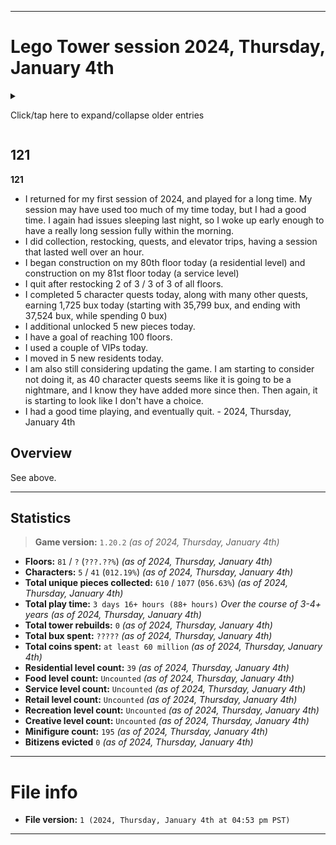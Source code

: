 
***

# Lego Tower session 2024, Thursday, January 4th

<details><summary><p>Click/tap here to expand/collapse older entries</p></summary>

## 01

**01**

I had a normal session today and played for a decent amount of time, doing some collection, elevator trips, and piece collection. I quit after restocking 2 of 3 of every floor. I completed 2 quests slowly today. I have stopped auto-restocking, and now do it manually to save up a small amount of additional coins weekly. I also began construction on my 26th floor today, which will be a residential level. - 2021 September 2nd

## 02

**02**

I had a normal session again today and played for a decent amount of time, doing some collection, elevator trips, and piece collection. I quit after restocking 2 of 3 of every floor. I completed 2 quests quickly today. I have stopped auto-restocking, and now do it manually to save up a small amount of additional coins weekly. My 26th floor finished construction, and I moved in 2 residents today. - 2021 September 9th

## 03

**03**

I had a normal session again today and played for a decent amount of time, doing some collection, elevator trips, and piece collection. I quit after restocking 2 of 3 of every floor. I completed 2 quests very quickly today. I have stopped auto-restocking, and now do it manually to save up a small amount of additional coins weekly. My 26th floor finished construction 2 weeks ago, but I didn't move in any residents today. - 2021 September 16th

## 04

**04**

I had a normal session again today and played for a decent amount of time, doing some collection, elevator trips, and piece collection. I quit after restocking 2 of 3 of every floor. I completed 2 quests very quickly today. I have stopped auto-restocking, and now do it manually to save up a small amount of additional coins weekly. My 26th floor finished construction 3 weeks ago, and I moved in 2 more residents today, bringing the floors capacity to 4/5. I also began to build my 27th floor, which will be a retail floor. - 2021 September 23rd

## 05

**05**

I had a normal session again today and played for a decent amount of time, doing some collection, elevator trips, and piece collection. I quit after restocking 2 of 3 of every floor. I completed 2 quests very quickly today. I have stopped auto-restocking, and now do it manually to save up a small amount of additional coins weekly. My new floor finished construction, it is a ski shop. I put 1 worker in their dream job. I also unlocked my 3rd character today, a cowboy, which I set to work in the history museum, as it seems most fitting. I did a 3rd quest today as well. - 2021 September 30th

## 06

**06**

I had a normal session again today and played for a decent amount of time, doing some collection, elevator trips, and piece collection. I quit after restocking 2 of 3 of every floor. I completed 3 quests very quickly today. I have stopped auto-restocking, and now do it manually to save up a small amount of additional coins weekly. I moved 1 resident into floor 26 today. I did many elevator trips and got several new pieces. - 2021 October 7th

## 07

**07**

I had a normal session again today and played for a decent amount of time, doing some collection, elevator trips, and piece collection. I quit after restocking 2 of 3 of every floor. I completed 3 quests very, very quickly today. I have stopped auto-restocking, and now do it manually to save up a small amount of additional coins weekly. Today, a Halloween update was released, or the game is now applying Halloween theming due to a time change, as I have never updated the game on my current device. I also began construction on a 28th floor today, which will be a residential floor. I did many elevator trips and got several new pieces. - 2021 October 14th

## 08

**08**

I had a normal session again today and played for a decent amount of time, doing some collection, elevator trips, and piece collection. I quit after restocking 2 of 3 of every floor. I completed 3 quests slowly today. I have stopped auto-restocking, and now do it manually to save up a small amount of additional coins weekly. My 28th floor finished construction, but I was unable to move in any new residents today. I did many elevator trips and got several new pieces. - 2021 October 21st

## 09

**09**

I had a very, very long session today and played for a significant amount of time, doing some collection, elevator trips, and piece collection. I quit after restocking 3 of 3 of several floors. I completed 3 quests quickly today. I have stopped auto-restocking, and now do it manually to save up a small amount of additional coins weekly. I moved in 2 new residents today, and began construction on a 29th floor, which will be a creative floor. I finally cleared out my VIPs today and began doing normal search quests again. I did many elevator trips and got several new pieces. I eventually forced myself to quit. - 2021 October 28th

## 10

**10**

I had a normal length session today and played for a normal amount of time, doing some collection, elevator trips, and piece collection. I quit after restocking 2 of 3 / 3 of 3 of several floors. I completed 3 quests quickly today. I have stopped auto-restocking, and now do it manually to save up a small amount of additional coins weekly. I moved in 3 new residents today, and moved 1 bitizen into their dream job. I did not build any new floors today. I did several quests today. I did many elevator trips and got a few new pieces. I eventually forced myself to quit. - 2021, Thursday, November 4th

## 11

**11**

I had a normal length session today and played for a normal amount of time, doing some collection, elevator trips, and piece collection. I quit after restocking 2 of 3 / 3 of 3 of several floors. I completed 3 quests quickly today. I have stopped auto-restocking, and now do it manually to save up a small amount of additional coins weekly. I didn't move in any new residents today. I began construction on my 30th floor today and then made an additional 100K+ coins. I accidentally pressed the power button for one of the screenshots, and played briefly with severe lag before reopening. All NimbleBit games on my device have a problem, where minimizing the game then reopening it causes significant lag (slowing the game down by at least 8x) I did several quests today. I did many elevator trips and got a few new pieces. I eventually forced myself to quit. - 2021, Thursday, November 11th

## 12

**12**

I had a normal length session today and played for a normal amount of time, doing some collection, elevator trips, and piece collection. I quit after restocking 2 of 3 / 3 of 3 of several floors. I completed 3 quests quickly today. I moved in 1 new resident today on the brand new 30th floor. Vehicles were scarce today, and one has built up over 55000 coins, but I can't collect from it yet. I did several quests today. I did many elevator trips and got several new pieces. I eventually forced myself to quit. - 2021, Thursday, November 18th

## 13

**13**

I had a very long session today and played for a long amount of time (nearly an hour) doing some collection, elevator trips, and piece collection. I quit after restocking 2 of 3 / 3 of 3 of several floors. I completed 3 quests quickly today. I moved in 4 new resident today on the 30th floor, using the mover VIP, the first time I have ever used this VIP. I had a good time playing today. Vehicles weren't as scarce as last week. Today, I also upgraded my nurse character from level 3 to level 5. I did several quests today, and saved up over 5050 bux. I did many elevator trips and got several new pieces. I began construction on a 31st floor, and eventually forced myself to quit. - 2021, Thursday, November 25th

## 14

**14**

I had a medium length session today and played for a decent amount of time (nearly half an hour hour) doing some collection, elevator trips, and piece collection. I quit after restocking 1 of 3 / 2 of 3 of several floors. I completed 3 quests quickly today. I had an OK time playing today. Vehicles weren't as scarce as last week. Today, I didn't do any quest doay, and eventually I forced myself to quit. - 2021, Thursday, December 2nd

## 15

**15**

I had a medium length session today and played for a decent amount of time (about half an hour or longer) doing some collection, elevator trips, and piece collection. I quit after restocking 1 of 3 / 2 of 3 of several floors. I completed 3 quests quickly today. I had an OK time playing today. Today, I didn't do any quest doay, and eventually I forced myself to quit. - 2021, Thursday, December 9th

## 16

**16**

I had a medium length session today and played for a decent amount of time (about half an hour or longer) doing some collection, elevator trips, and piece collection. I quit after restocking 1 of 3 / 2 of 3 of several floors. I completed 3 quests quickly today, and made lots of bux from elevator visits and quests. I had an OK time playing today. I eventually forced myself to quit. - 2021, Thursday, December 16th

## 17

**17**

I had a pleasant evening session today and played for a bit amount of time (about 28 minutes or longer) doing some collection, elevator trips, and piece collection. I quit after restocking 2 of 3 / 3 of 3 of several floors. I completed 3 quests quickly today, and made lots of bux from elevator visits and quests. I made tons of coins, and leveled up my nurse to level 6. I began construction on a 33rd floor today. It will be a service floor. I had a good time playing today. I eventually forced myself to quit. - 2021, Thursday, December 30th

## 18

**18**

I had a normal length afternoon session today and played for a bit amount of time (about 28 minutes or longer) doing some collection, elevator trips, and piece collection. I quit after restocking 2 of 3 / 3 of 3 of several floors. I completed 3 quests today, and made lots of bux from elevator visits and quests. I did not build any new levels/floors today. I had a good time playing today. I eventually forced myself to quit. - 2022, Thursday, January 6th

## 19

**19**

I had a very long length afternoon session today and played for a bit amount of time (about 30 minutes or longer) doing some collection, elevator trips, and piece collection. I quit after restocking 2 of 3 / 3 of 3 of several floors. I completed 3 quests today, and made lots of bux from elevator visits and quests. I built a new level today, and quickly received enough construction workers to build it instantly. It was a residential floor. I did not move in any new residents. I am getting close to being able to save up 1 million coins for a new floor, and I am wondering if the number will get abbreviated or not. I had a good time playing today. I eventually forced myself to quit. - 2022, Thursday, January 13th

## 20

**20**

I had a very long length afternoon session again today and played for a bit amount of time (about 40 minutes or longer) doing some collection, elevator trips, and piece collection. I quit after restocking 2 of 3 / 3 of 3 of several floors. I completed 3 quests today, and made lots of bux from elevator visits and quests. I did not build any new levels today, and I moved in 4 new residents. I am getting close to being able to save up 1 million coins for a new floor, and I am wondering if the number will get abbreviated or not. I had a good time playing today. I eventually forced myself to quit. - 2022, Thursday, January 20th

## 21

**21**

I had a very long length afternoon session again today and played for a bit amount of time (about 40 minutes or longer) doing some collection, elevator trips, and piece collection. I quit after restocking 2 of 3 / 3 of 3 of several floors. I completed 3 quests today, and made lots of bux from elevator visits and quests. I built 1 new level today (a recreation level) and I moved in 3 new residents. I am getting close to being able to save up 1 million coins for a new floor, and I am wondering if the number will get abbreviated or not. I had a good time playing today. I eventually forced myself to quit. - 2022, Thursday, January 27th

## 22

**22**

I had a very long length afternoon session again today and played for a long amount of time (about 40 minutes or longer) doing some collection, elevator trips, and piece collection. I quit after restocking 2 of 3 / 3 of 3 of several floors. I completed 3 quests today, and made lots of bux from elevator visits and quests. I received several extremely rare pieces today, and customized my tower a bit. I finally reached 1 million coins today, it does get abbreviated, and I want to go up to the abbreviated number and stay there more frequently. I built a new level today, a residential level. I had a good time playing today. I eventually forced myself to quit. - 2022, Thursday, February 10th

## 23

**23**

I had a very long length afternoon session again today and played for a long amount of time (about 40 minutes or longer) doing some collection, elevator trips, and piece collection. I quit after restocking 2 of 3 / 3 of 3 of several floors. I completed 3 quests today, and made lots of bux from elevator visits and quests. I received some extremely rare pieces today, but not as much as last week. I built a new level today, a retail level. I had a good time playing today. I eventually forced myself to quit. - 2022, Thursday, February 17th

## 24

**24**

I had a very long length afternoon session again today and played for a long amount of time (about 45 minutes or longer) doing some collection, elevator trips, and piece collection. I quit after restocking 2 of 3 / 3 of 3 of several floors. I completed 3 quests today, and made lots of bux from elevator visits and quests. I received some extremely rare pieces today, but not as much as last week. I did not build any new levels today. I had a good time playing today. I eventually forced myself to quit. - 2022, Thursday, February 24th

## 25

**25**

I had a very long length afternoon session again today and played for a long amount of time (about 50 minutes or longer) doing some collection, elevator trips, and piece collection. I quit after restocking 2 of 3 / 3 of 3 of several floors. I completed 3 quests today, and made lots of bux from elevator visits and quests. I began to build 1 new level today, a residential level, although I couldn't complete it today. I did not build any other new levels today. I had a good time playing today. I eventually forced myself to quit. - 2022, Thursday, March 3rd

## 26

**26**

I had a very long length afternoon session yet again this week and played for a long amount of time (about 45 minutes or longer) doing some collection, elevator trips, and piece collection. I quit after restocking 2 of 3 / 3 of 3 of several floors. I completed 3 quests today, and made a small amount of bux from elevator visits and quests. I began to build 1 new level today, a recreational level, although I couldn't complete it today. I did not build any other new levels today. I had a good time playing today. I eventually forced myself to quit. - 2022, Thursday, March 10th

## 27

**27**

I had a very long length afternoon session yet again this week and played for a very long amount of time (about 55 minutes or longer) doing some collection, elevator trips, and piece collection. I quit after restocking 2 of 3 / 3 of 3 of several floors. I completed 3 quests today, and made a large amount of bux from elevator visits and quests. I worked on trying to build a new floor today, came close, but ran out of time. I accidentally minimized the game, and opened it back up, causing immense lag. I was also at 14% battery, and had to do other things. I did not build any new levels today. I had a good time playing today. <!-- I eventually forced myself to quit. !--> - 2022, Thursday, March 17th

## 28

**28**

I had a very long length afternoon session yet again this week and played for a very long amount of time (about 50 minutes or longer) doing some collection, elevator trips, and piece collection. I quit after restocking 2 of 3 / 3 of 3 of several floors. I completed 3 quests today, and made a large amount of bux from elevator visits and quests. I worked on trying to build a new floor today, I began building the 40th floor (a residential floor) and if I kept going for another 20 minutes, I could have likely built 2 new floors today. I bought the last 3 vehicles today, now I have to save up 10000 bux again, which I am willing to do. I had a good time playing today. <!-- I eventually forced myself to quit. !--> - 2022, Thursday, March 24th

## 29

**29**

I had an extremely length afternoon session yet again this week and played for a very long amount of time (about 65 minutes or longer) doing some collection, elevator trips, and piece collection. I quit after restocking 2 of 3 / 3 of 3 of several floors, and building 2 floors. I completed 3 quests today, and made a fair amount of bux from elevator visits and quests. I worked on trying to build a new floor today, I began building the 41st floor (a food floor) and the 42nd floor (a residential floor) building 2 floors in 1 day. I moved in 5 new residents with a VIP, and collected many new pieces. I had a good time playing today. <!-- I eventually forced myself to quit. !--> - 2022, Thursday, March 31st

## 30

**30**

I had an extremely length afternoon session yet again this week and played for a very long amount of time (about 65 minutes or longer) doing some collection, elevator trips, and piece collection. I quit after restocking 2 of 3 / 3 of 3 of several floors, and building 1 floors. I completed 3 quests today, and made a fair amount of bux from elevator visits and quests. I worked on trying to build a new floor today, I began building the 43rd floor (a service flooe) I moved in 5 residents manually, and collected several new pieces. I had a good time playing today. I eventually forced myself to quit. - 2022, Thursday, April 7th

## 31

**31**

I had an extremely lengthy afternoon session yet again this week and played for a long amount of time (about 45 minutes or longer) doing some collection, elevator trips, and piece collection. I quit after restocking 2 of 3 / 3 of 3 of several floors, and building 1 NEW FLOOR. I completed 3 quests today, and made a fair amount of bux from elevator visits and quests. I worked on trying to build a new floor today, I began building the 44th floor (a residential floor) I moved in 3 residents manually, and collected several new pieces. I had a good time playing today. I eventually forced myself to quit. - 2022, Thursday, April 14th

## 32

**32**

I had an very long afternoon session yet again this week and played for a long amount of time (about 40 minutes or longer) doing some collection, elevator trips, and piece collection. I quit after restocking 2 of 3 / 3 of 3 of several floors. I completed 3 quests today, and made a fair amount of bux from elevator visits and quests. I did not build any new floors today, but I went and collected several new pieces. I had a good time playing today. I eventually forced myself to quit. - 2022, Thursday, April 21st

## 33

**33**

I had an very long afternoon session yet again this week and played for a long amount of time (about 40 minutes or longer) doing some collection, elevator trips, and piece collection. I quit after restocking 2 of 3 / 3 of 3 of several floors. I completed 3 quests today, and made a fair amount of bux from elevator visits and quests. I began construction on a new floor today (type = recreational) and I also collected several new pieces. I had a good time playing today. I eventually forced myself to quit. - 2022, Thursday, April 28th

## 34

**34**

I had an very long afternoon session yet again this week and played for a long amount of time (about 40 minutes or longer) doing some collection, elevator trips, and piece collection. I quit after restocking 2 of 3 / 3 of 3 of several floors. I completed 3 quests today, and made a fair amount of bux from elevator visits and quests. A new floor finished construction (Aquarium) but I didn't build any new floors. I also collected several new pieces. I had a good time playing today. I eventually forced myself to quit. - 2022, Thursday, May 5th

## 35

**35**

I had an an extremely long length afternoon session this week and played for a long amount of time (about 55 minutes or longer) doing some collection, elevator trips, and piece collection. I quit after restocking 2 of 3 / 3 of 3 of several floors. I completed 3 quests today, and made a fair amount of bux from elevator visits and quests. I played extra, so that I could deliver a bitizen to floor 39, and make it back up above 10,000 bux. I succeeded on this. I also tried to build 2 new floors, but only built 1 (residential) coming really close to a 2nd. I used a few VIPs today, and leveled up 2 of my main characters. I also collected several new pieces. I had a good time playing today. I eventually forced myself to quit. - 2022, Thursday, May 12th

## 36

**36**

I had an an extremely long length afternoon session this week and played for a long amount of time (about 75 minutes or longer) doing some collection, elevator trips, and piece collection. I quit after restocking 2 of 3 / 3 of 3 of several floors. I completed 3 quests today, and made a fair amount of bux from elevator visits and quests. I played extra, so that I could complete restocking on some floors, I succeeded on this. I also moved in 5 residents today, and began to build 1 new floor (floor type: retail) I came close to being able to build a 2nd floor today. I used a few VIPs today. I also collected several new pieces. I had a good time playing today. I eventually forced myself to quit. - 2022, Thursday, May 19th

## 37

**37**

I had an an extremely long length afternoon session this week and played for a long amount of time (about 50 minutes or longer) doing some collection, elevator trips, and piece collection. I quit after restocking 2 of 3 / 3 of 3 of several floors. I completed 3 quests today, and made a fair amount of bux from elevator visits and quests. I originally wanted to have a very short session, but I got hooked into gameplay, and played much longer than planned. I also began to build 1 new floor (floor type: residential) I used a few VIPs today. I also collected several new pieces. I had a good time playing today. I eventually forced myself to quit. - 2022, Thursday, May 26th

## 38

**38**

I had an an extremely long length afternoon session this week and played for a long amount of time (about 50 minutes or longer) doing some collection, elevator trips, and piece collection. I quit after restocking 2 of 3 / 3 of 3 of several floors. I completed 3 quests today, and made a little amount of bux from elevator visits and quests. Near the end of the session, I got distracted with another task (laptop search) I also began to build 1 new floor (floor type: recreational) I used a few VIPs today, and moved in 5 new residents. I also collected several new pieces. I had a good time playing today. I eventually forced myself to quit. - 2022, Thursday, June 2nd

## 39

**39**

I had an an extremely long length afternoon session this week and played for a long amount of time (about 40 minutes or longer) doing some collection, elevator trips, and piece collection. I quit after restocking 2 of 3 / 3 of 3 of several floors. I completed 3 quests today, and made a little amount of bux from elevator visits and quests. Near the end of the session, I also began to build 1 new floor (floor type: residential) which is my 50th floor. I do not plan to reset anytime soon. I used a few VIPs today, I also collected several new pieces. I had a good time playing today. I eventually forced myself to quit. - 2022, Thursday, June 9th

## 40

**40**

I had an an extremely long length afternoon session this week and played for a very long amount of time (about 50 minutes or longer) doing some collection, elevator trips, and piece collection. I quit after restocking 2 of 3 / 3 of 3 of several floors. I completed 3 quests today, and made a decent amount of bux from elevator visits and quests. I moved in 5 new residents today, one manually, and 4 with a VIP. I also reached a total playtime of 2 days today. I used a few VIPs today, I also collected several new pieces. I did not begin construction on any new floors today. I had a good time playing today. I eventually forced myself to quit. - 2022, Thursday, June 16th

## 41

**41**

I had an an extremely long length afternoon session again this week and played for a very long amount of time (about 50 minutes or longer) doing some collection, elevator trips, and piece collection. I quit after restocking 2 of 3 / 3 of 3 of several floors. I completed 3 quests today, and made a large amount of bux from elevator visits and many quests. The quests just kept coming in. I had some difficulties with screenshots, so there were several duds. I began building my 51st floor today (a food level) I found that it is going to nag me every time I build a new floor to reset my tower. I also collected several new pieces. I used 2 VIPs today as well. I had a good time playing today. I eventually forced myself to quit. - 2022, Thursday, June 23rd

## 42

**42**

I had an an extremely long length afternoon session again this week and played for a very long amount of time (about 50 minutes or longer) doing some collection, elevator trips, and piece collection. I quit after restocking 2 of 3 / 3 of 3 of several floors. I completed 4 quests today, and made a decent amount of bux from elevator visits and many quests. I unlocked a new character today. Early on in the session, a screenshot glitched out, was delayed, and turned the screen off, so I had to restart the game, as it becomes extremely laggy when you minimize it. I began building my 52nd floor today (a residential level) I found that it is going to nag me every time I build a new floor to reset my tower. I also collected several new pieces. I used a few VIPs today as well. I had a good time playing today. I eventually forced myself to quit. - 2022, Thursday, June 30th

## 43

**43**

I had an an extremely long length afternoon session again this week and played for a very long amount of time (about 60 minutes or longer) doing some collection, elevator trips, and piece collection. I quit after restocking 2 of 3 / 3 of 3 of several floors. I completed 4 quests today, and made a decent amount of bux from elevator visits and many quests. I began building my 53rd floor today (a service level) I also collected several new pieces. I used a few VIPs today as well. I had a good time playing today. I eventually forced myself to quit. - 2022, Thursday, July 7th

## 44

**44**

I had an extremely long length afternoon session again this week and played for a very long amount of time (about 40 minutes or longer) doing some collection, elevator trips, and piece collection. I quit after restocking 2 of 3 / 3 of 3 of several floors. I completed 4 quests today, and made a decent amount of bux from elevator visits and many quests. I began building my 54th floor today (a residential level) floors now cost over 2 million coins to build. I also collected a few new pieces. I used 1 VIP today as well. I had a good time playing today. I eventually forced myself to quit. - 2022, Thursday, July 14th

## 45

**45**

I had a long length afternoon session again this week and played for a very long amount of time (about 40 minutes or longer) doing some collection, elevator trips, and piece collection. I quit after restocking 2 of 3 / 3 of 3 of several floors. I completed 4 quests today, and made a significant amount of bux from elevator visits and many quests. I began building my 55th floor today (a retail level) floors now cost over 2 million coins to build. I also collected a few new pieces. I used a couple VIPs today as well. I moved 5 new residents into the new `chocolate` apartments floor. I had a good time playing today. I eventually forced myself to quit. - 2022, Thursday, July 21st

## 46

**46**

I had a long length afternoon session again this week and played for a very long amount of time (about 50 minutes or longer) doing some collection, elevator trips, and piece collection. I quit after restocking 2 of 3 / 3 of 3 of several floors. I completed 5 quests today, and made a decent amount of bux from elevator visits and many quests. I began building my 56th floor today (a residential level) floors now cost over 2.1 million coins to build. I also collected a few new pieces. I unlocked a 5th character today. I used a couple VIPs today as well. The new hat shop floor finished construction, and I emplyed 3 bitizens. I had a good time playing today. I eventually forced myself to quit. - 2022, Thursday, July 28th

## 47

**47**

I had a long length afternoon session again this week and played for a very long amount of time (about 50 minutes or longer) doing some collection, elevator trips, and piece collection. I quit after restocking 2 of 3 / 3 of 3 of several floors. I completed 5 quests today, and made a decent amount of bux from elevator visits and many quests. I began building my 57th floor today (a recreation level) floors now cost over 2.2 million coins to build. I also collected several pieces. I had a good time playing today. I eventually forced myself to quit. - 2022, Thursday, August 4th

## 48

**48**

I skipped my weekly session this week, as I didn't have the time. I woke up really late, and had a dental appointment. - 2022, Thursday, August 11th

## 49

**49**

I skipped my weekly session again this week, as I didn't have the time. I had an appointment with my therapist. - 2022, Thursday, August 18th

## 50

**50**

I skipped my weekly session this week, as I didn't have the time. I forgot to charge my phone last night, and it took over 4 hours to charge, thus destroying the timeslot for today. I hope to not skip out on a 4th consecutive week. - 2022, Thursday, August 25th

## 51

**51**

I had a long length afternoon session this week (returning from a 3-4 week hiatus) and played for a very long amount of time (about 50 minutes or longer) doing some collection, elevator trips, and piece collection. I quit after restocking 2 of 3 / 3 of 3 of several floors. I completed 5 quests today, and made a decent amount of bux from elevator visits and many quests. I began building my 58th floor today (a residential level) floors now cost over 2.3 million coins to build. I also collected several pieces, now owning over half of all pieces as of this version of the game. I had a good time playing today. I eventually forced myself to quit. - 2022, Thursday, September 1st

## 52

**52**

I skipped my weekly session this week, as I didn't have the interest to play, and I wanted to do other things. There were no charger or time issues, I just didn't want to play ttis week. - 2022, Thursday, September 8th

## 53

**53**

I skipped my weekly session again this week, as I didn't have the interest to play, and I wanted to do other things. There were no charger issues, there were some time issues, but I just didn't want to play again this week. - 2022, Thursday, September 15th

## 54-78

**54-78**

I skipped my weekly session again this week, as I didn't have the interest to play, and I wanted to do other things. There were no charger issues, there were mostly time issues, but I just didn't want to play again this week. - 2022, Thursday, September 22nd to 2023, Thursday, March 2nd (26 sessions skipped, as of 2023, Thursday, March 2nd)

## 79

**79**

I had a long length morning session this week (returning from a 26 week hiatus) and played for a very long amount of time (about 50 minutes or longer) doing some collection, elevator trips, and piece collection. I quit after restocking 2 of 3 / 3 of 3 of several floors. I completed 5 quests today, and made a decent amount of bux from elevator visits and many quests. I began building my 59th floor today (a recreational level) I had a good time playing today. I got used to playing the game again, and plan to do this weekly again. I eventually forced myself to quit. - 2023, Thursday, March 9th

## 80

**80**

I had a very long length morning session this week. and played for a very long amount of time (about 60 minutes or longer) doing some collection, elevator trips, and piece collection. I quit after restocking 2 of 3 / 3 of 3 of several floors. I completed 5 quests today, and made a large amount of bux from elevator visits and many quests, earning over 1350 bux today. I began building my 60th floor today (a residential level) and moved in 5 residents into floor 58. I also upgraded my cowboy minifigure, and unlocked several pieces. I had a good time playing today. I eventually forced myself to quit. - 2023, Thursday, March 16th

## 81

**81**

I had a very long length morning session again this week. and played for a very long amount of time (about 80 minutes or longer) doing some collection, elevator trips, and piece collection. I quit after restocking 2 of 3 / 3 of 3 of several floors. I completed 5 quests today, and made a good amount of bux from elevator visits and many quests, earning 740 bux today. I began building my 61st floor today (a food level) and moved in 3 residents into floor 60 without any VIP help. I also stocked up over 1.6 million coins for next week, so I could build a new floor quickly, and possibly build 2 floors next week. I also unlocked several pieces. I had a good time playing today. I eventually forced myself to quit. - 2023, Thursday, March 23rd

## 82

**82**

I had a very long length morning/afternoon session again this week. and played for a very long amount of time (about 100 minutes or longer) doing some collection, elevator trips, and piece collection. I quit after restocking 2 of 3 / 3 of 3 of several floors. I completed 5 quests today, and made a good amount of bux from elevator visits and many quests, earning 1,946 bux today. It took a very long time to complete quests, and I also spent a long time trying to find a single drone. I began construction on 2 new floors today (a residential level, and a service level) and moved in 2 residents into floor 60 with the help of a VIP. I also stocked up over 1.4 million coins for next week, so I could build a new floor quickly. I additional unlocked a few new pieces. I had a good time playing today. I eventually forced myself to quit. - 2023, Thursday, March 30th

## 83

**83**

I had a very long length morning/afternoon session again this week. and played for a very long amount of time (about 140 minutes or longer) doing some collection, elevator trips, and piece collection. I quit after restocking 2 of 3 / 3 of 3 of several floors. I completed 5 quests today, and made a good amount of bux from elevator visits and many quests, earning 1,853 bux today. It took a much shorter amount of time to complete quests. I began construction on 2 new floors today (a residential level, and a retail level) and moved in 4 residents into floor 62 with the help of a VIP. I also stocked up over 1.0 million coins for next week, so I could build a new floor quickly. I additional unlocked a few new pieces. I had a good time playing today. I eventually forced myself to quit. - 2023, Thursday, April 6th

## 84

**84**

I had an extremely long length morning/afternoon session again this week. and played for a very long amount of time (about 190 minutes or longer) doing some collection, elevator trips, and piece collection. I had to reload the game early on, as I clicked on a link, and returning to the game after doing this (minimizing the app, then maximizing it) triggers a bug that causes intense lag until you close the app and reopen it. I quit after restocking 2 of 3 / 3 of 3 of several floors. I completed 5 quests today, and made a good amount of bux from elevator visits and many quests, earning 1,035 bux today (ending with 25,389 bux) It took a much shorter amount of time to complete quests. I began construction on 2 new floors today (a residential level, and a recreation level) and moved in 5 residents into floor 64 with the help of a VIP. I also stocked up over 1.0 million coins for next week, so I could build a new floor quickly. I additional unlocked a few new pieces. I had a good time playing today. I eventually forced myself to quit. - 2023, Thursday, April 13th

## 85

**85**

I had a very long length morning/afternoon session again this week. and played for a very long amount of time (about 90 minutes or longer) doing some collection, elevator trips, and piece collection. I quit after restocking 2 of 3 / 3 of 3 of several floors. I completed 5 quests today, and made a good amount of bux from elevator visits and many quests, earning 1,230 bux today (ending with 26,619 bux) It took a much shorter amount of time to complete quests. I began construction on only 1 new floor today (a residential level) and moved in 5 residents into floor 66 with the help of a VIP. I also stocked up over 0.5 million coins for next week, so I could build a new floor quicker. I additional unlocked a few new pieces. I am now setting a goal to reach 100 floors. I had a good time playing today. I eventually forced myself to quit. - 2023, Thursday, April 20th

## 86

**86**

I had a long length morning/afternoon session again this week. and played for a long amount of time (about 70 minutes or longer) doing some collection, elevator trips, and piece collection. I quit after restocking 2 of 3 / 3 of 3 of several floors. I completed 5 quests today, and made a good amount of bux from elevator visits and many quests, earning 985 bux today (ending with 27,604 bux) It took a short amount of time to complete quests. I began construction on only 1 new floor today (a creative level) and moved in 5 residents into floor 66 with the help of a VIP (1 was moved in without a VIP) I also stocked up over 1.6 million coins for next week, so I could build a new floor quicker. I additional unlocked a few new pieces. I have a goal of reaching 100 floors. I had a good time playing today. I eventually forced myself to quit. - 2023, Thursday, April 27th

## 87

**87**

I had a long length afternoon session again this week, and played for a long amount of time (about 90 minutes or longer) doing some collection, elevator trips, and piece collection.

I quit after restocking 2 of 3 / 3 of 3 of several floors.

I completed 5 quests today, and made a good amount of bux from elevator visits and many quests, earning 1,240 bux today (ending with 28,844 bux)

It took a short amount of time to complete quests.

I began construction on only 1 new floor today (a residential level, my 70th floor)

I also stocked up over 3.0 million coins for next week, so I could build a new floor quicker.

I additional unlocked a few new pieces.

I have a goal of reaching 100 floors.

My session lasted a long time, at first, I had little interest in playing, then I had difficulty quitting.

I had a good time playing today. I played on Friday this week instead of Thursday due to Star Wars day, and a swap of my Thursday and Friday sessions, things will return to normal next week.

I am also beginning to consider updating the game.

I eventually forced myself to quit. - 2023, Friday, May 5th

## 88

**88**

I had a long length late morning/early afternoon session again this week, and played for a long amount of time (about 120 minutes or longer) doing some collection, elevator trips, and piece collection.

I quit after restocking 2 of 3 / 3 of 3 of several floors.

I completed 5 quests today, and made a good amount of bux from elevator visits and many quests, earning 870 bux today (starting with 28,844 bux, and ending with 29,714 bux)

It took a very long amount of time to complete character quests today.

One quest involving 3 buckets took a very long time to complete.

I began construction on 2 new floors today (a residential level, my 71st floor, and a food level, my 72nd floor)

I also stocked up over 1.19 million coins for next week, so I could build a new floor quicker.

I additional unlocked a few new pieces.

I moved in 5 new residents into the Lunar Apartments today via VIP.

I have a goal of reaching 100 floors.

My session lasted a long time. I had limited interest when starting, but just like last week, interest increased overtime.

I had a good time playing today. I played on Thursday this week, the normal timeslot.

I am also beginning to consider updating the game.

I eventually forced myself to quit. - 2023, Thursday, May 11th

## 89

**89**

I had a long length late morning/early afternoon session again this week, and played for a long amount of time (about 90 minutes or longer) doing some collection, elevator trips, and piece collection.

I quit after restocking 2 of 3 / 3 of 3 of several floors.

I completed 5 quests today, and made a good amount of bux from elevator visits and many quests, earning 850 bux today (starting with 29,714 bux, and ending with 30,564 bux)

It took a much shorter amount of time to complete character quests today.

I began construction on 1 new floor today (a service level, my 73rd floor)

I also stocked up over 1.5 million coins for next week, so I could build a new floor quicker.

I additional unlocked a few new pieces.

I moved in 5 new residents into the Pirate Apartments today via VIP.

I have a goal of reaching 100 floors.

My session lasted a long time.

I am also beginning to consider updating the game.

I eventually forced myself to quit. - 2023, Thursday, May 18th

## 90

**90**

I had a long length late morning/early afternoon session again this week, and played for a long amount of time (about 100 minutes or longer) doing some collection, elevator trips, and piece collection.

I quit after restocking 2 of 3 / 3 of 3 of several floors. It took much longer this week for some reason.

I completed 5 quests today, and made a good amount of bux from elevator visits and many quests, earning 920 bux today (starting with 30,564 bux, and ending with 31,484 bux)

It took a much larger amount of time to complete character quests today.

I began construction on 1 new floor today (a residential level, my 74th floor)

I also stocked up over 2.1 million coins for next week, so I could build a new floor quicker.

I additional unlocked a few new pieces.

I have a goal of reaching 100 floors.

I am also beginning to consider updating the game.

I eventually forced myself to quit. - 2023, Thursday, May 25th

## 91

**91**

I had a shorter length late morning session this week, and played for a shorter amount of time (less than 70 minutes) doing some collection, elevator trips, and piece collection.

I had to reload the game early on due to an Android bug with this game, where minimizing the game/turning the screen off will cause it to lag intensely until closed. The bug was triggered this time because of an additional bug, where there is a 5-10+ second delay on the screenshot due to some unknown error, this time, instead of taking a screenshot, it turned the screen off. I deal with this bug far too often.

I quit after restocking 1 of 3 / 2 of 3 / 3 of 3 of several floors.

I completed 5 quests today, and made a good amount of bux from elevator visits and many quests, earning 1,365 bux today (starting with 31,484 bux, and ending with 32,849 bux)

It took a much shorter amount of time to complete character quests today.

I began construction on 1 new floor today (a recreation level, my 75th floor)

I also stocked up over 1.2 million coins for next week, so I could build a new floor quicker.

I additional unlocked a few new pieces.

I have a goal of reaching 100 floors.

I moved in 5 new residents to the Southwest Apartments using a VIP.

I am also beginning to consider updating the game.

I eventually forced myself to quit. - 2023, Thursday, June 1st

## 92

**92**

I had a longer length early morning session this week, and played for a normal amount of time (about 70 minutes or longer) doing some collection, elevator trips, and piece collection.

I quit after restocking 1 of 3 / 2 of 3 / 3 of 3 of several floors.

I completed 5 quests today, and made an OK amount of bux from elevator visits and many quests, earning 310 bux today (starting with 32,849 bux, and ending with 33,159 bux)

It took a much shorter amount of time to complete character quests today.

I began construction on 1 new floor today (a residential level, my 76th floor)

I also stocked up over 1.6 million coins for next week, so I could build a new floor quicker.

I additional unlocked a couple new pieces.

I have a goal of reaching 100 floors.

I am also beginning to consider updating the game.

I eventually forced myself to quit. - 2023, Thursday, June 8th

## 93

**93**

I had a very short morning session this week, and played for a reduced amount of time (about 20 minutes or longer) doing some collection, elevator trips, and piece collection.

I quit after restocking 1 of 3 / 2 of 3 / 3 of 3 of several floors.

I completed 5 quests today, earning 310 bux today (starting with 33,159 bux, and ending with 33,389 bux)

It took a much shorter amount of time to complete character quests today.

I did not build any new floors this week.

I also stocked up over 2.4 million coins for next week, so I could build a new floor quicker.

I additional unlocked a single new piece.

I have a goal of reaching 100 floors.

I am also beginning to consider updating the game.

I eventually forced myself to quit. - 2023, Thursday, June 15th

## 94

**94**

I had a short morning session this week, and played for a reduced amount of time (about 38 minutes or shorter) doing some collection, elevator trips, and piece collection.

I quit after restocking 1 of 3 / 2 of 3 / 3 of 3 of several floors.

I completed 5 quests today, earning 635 bux today (starting with 33,389 bux, and ending with 34,024 bux)

It took a much shorter amount of time to complete character quests today.

I began construction on a 77th floor today.

One vehicle collected over half a million coins before coming around, which was the largest single vehicle collection I have done to date.

I moved in 5 residents today with a VIP.

I additional unlocked a single new piece.

I have a goal of reaching 100 floors.

I am also still considering updating the game.

I eventually forced myself to quit. - 2023, Thursday, June 22nd

## 95

**95**

I had a short morning session this week, and played for a reduced amount of time (about 40 minutes or shorter) doing some collection, elevator trips, and piece collection.

I quit after restocking 1 of 3 / 2 of 3 / 3 of 3 of several floors.

I completed 5 quests today, earning 140/190 bux today (starting with 34,024 bux, and ending with 34,264 bux, while spending 50)

It took a much shorter amount of time to complete character quests today.

A new floor (cake studio) finished construction, and I employed 3 bitizens.

I additional unlocked a single new piece.

I have a goal of reaching 100 floors.

I am also still considering updating the game. I am starting to consider not doing it, as 40 character quests seems like it is going to need a nightmare, and I know they have added more since then.

I eventually forced myself to quit. - 2023, Thursday, June 29th

## 96

**96**

I had a short morning session this week, and played for a reduced amount of time (about 20 minutes or shorter) doing some collection, elevator trips, and piece collection.

I quit after restocking 1 of 3 of all floors.

I completed 5 quests today, earning 130 bux today (starting with 34,264 bux, and ending with 34,494 bux, while spending 0 bux)

It took a much shorter amount of time to complete character quests today.

I additional unlocked a single new piece.

I have a goal of reaching 100 floors.

I am also still considering updating the game. I am starting to consider not doing it, as 40 character quests seems like it is going to need a nightmare, and I know they have added more since then. Then again, it is starting to look like I don't have a choice.

I eventually forced myself to quit. I quit early, as I had less time today. - 2023, Thursday, July 6th

## 97

**97**

I skipped my session today due to a lack of time and interest. I also didn't have enough battery at the time, and had to charge. - 2023, Thursday, July 13th

## 98

**98**

I skipped my session today due to a lack of time and interest. I was supposed to go to the pool yesterday, but there was a sudden schedule change. I instead went today. I feel getting out of the house for 2 hours is worth the trade of not playing this game for this week. - 2023, Thursday, July 20th

## 99

**99**

I skipped my session today due to a lack of time and interest. I was coming back from vacation today, and spent some time in Leavenworth. My Internet was pretty spotty on the way back (although I never lost connection the entire time, although sites like GitHub refused to connect multiple times (due to slow speeds) while Wikipedia did completely fine (DuckDuckGo had minor issues, but was more functional than GitHub)) which caused some delays, along with my laptops keyboard and touchpad getting worse. - 2023, Thursday, July 27th

## 100

**100**

I skipped my session today due to a lack of time and interest. I worked on various projects today, I was not interested in Lego Tower, not even for session #100. - 2023, Thursday, August 3rd

## 101

**101**

I skipped my session today due to a lack of interest. I worked on various projects today, I was not interested in Lego Tower. - 2023, Thursday, August 10th

## 102

**102**

I skipped my session today due to a lack of interest. I worked on various projects today, I was not interested in Lego Tower. - 2023, Thursday, August 17th

## 103

**103**

I skipped my session today due to a lack of time and interest. I worked on various projects today, I was not interested in Lego Tower. - 2023, Thursday, August 24th

## 103

**103**

I skipped my session today due to a lack of time and interest. I worked on various projects today, I was not interested in Lego Tower. - 2023, Thursday, August 31st

## 104

**104**

I skipped my session today due to a lack of time. I worked on other projects today, I had a little interest in Lego Tower, but didn't have the time, due to procrastination issues. - 2023, Thursday, September 7th

## 105

**105**

I skipped my session today due to a lack of time and interest. I worked on other projects today. - 2023, Thursday, September 14th

## 106

**106**

I skipped my session today due to a lack of time and interest. I worked on other projects today. I never thought about playing this game until I went to document it later in the evening. - 2023, Thursday, September 21st

## 107

**107**

I skipped my session today due to a lack of time and interest. I worked on other projects today. I never thought about playing this game until I went to document it later in the evening. - 2023, Thursday, September 28th

## 108

**108**

I skipped my session today due to a lack of time and interest. I worked on other projects today. I never thought about playing this game until I went to document it later in the night, almost forgetting to document it on the same day as well. - 2023, Thursday, October 5th

## 109

**109**

I had a medium length morning session this week, and played for a reduced amount of time (about 50 minutes or shorter) doing some collection, elevator trips, and piece collection. This was my first time playing this game in several weeks.

I quit after restocking 2 of 3 of all floors.

I completed 5 character quests today, along with several other quests, earning 495 bux today (starting with 34,494 bux, and ending with 34,899 bux, while spending 0 bux)

It took a much longer amount of time to complete character quests today.

I additional unlocked a single new piece.

I have a goal of reaching 100 floors. I began to build a new floor today.

I am also still considering updating the game. I am starting to consider not doing it, as 40 character quests seems like it is going to be a nightmare, and I know they have added more since then. Then again, it is starting to look like I don't have a choice.

I eventually forced myself to quit. - 2023, Thursday, October 12th

## 110

**110**

I had a short length morning session this week, and played for a reduced amount of time (about 40 minutes or shorter) doing some collection, elevator trips, and piece collection.

I quit after restocking 2 of 3 of all floors.

I completed 5 character quests today, along with several other quests, earning 250 bux today (starting with 34,899 bux, and ending with 35,149 bux, while spending 0 bux)

I additional unlocked a single new piece.

I have a goal of reaching 100 floors. I did not build any new floors today.

I am also still considering updating the game. I am starting to consider not doing it, as 40 character quests seems like it is going to be a nightmare, and I know they have added more since then. Then again, it is starting to look like I don't have a choice.

I eventually forced myself to quit. - 2023, Thursday, October 19th

## 111

**111**

I skipped my session today due to a lack of time. I worked on other projects today, as I woke up too late to play this game today. - 2023, Thursday, October 26th

## 112

**112**

I had to skip my session again today due to a lack of time. I worked on other projects today, as I have been falling behind recently. - 2023, Thursday, November 2nd

## 113

**113**

I had to skip my session again today due to a lack of time. I worked on other projects today, as I have struggling with the time change. I can't keep skipping these sessions, as my time with my device is limited. Recently, the back of the phone (Samsung Galaxy S20 FE) has start to come loose, and causes the screen to flicker when pulled too far. It is unacceptable for devices to be made this cheap when they cost over $1000 (within the first 2 weeks, the SIM card failed, within 6 months, the charging port, within 2 years, the speakers are severely damaged, the microphone also got severely damaged at some point, and now, less than 4 years in, the screen is falling off) I am not buying a Samsung phone again (the Samsung Galaxy S7 Edge had most of the same problems within 4 years, except for the microphone, SIM card, and screen failure) and I am still working on a plan to cut Android entirely (outside of a virtual machine) - 2023, Thursday, November 9th

## 114

**114**

I had to skip my session again today due to a lack of time. I worked on other projects today, as I have struggling with getting things back under control. I can't keep skipping these sessions, as my time with my device is limited. I have had success on the virtual machine idea, but I feel like I am not going to have a screen with touch screen support on a desktop or laptop for a few years, and it is harder to play this way. - 2023, Thursday, November 16th

## 115

**115**

I had to skip my session again today due to a lack of time. I worked on other projects today. Despite being mostly in control again (besides Git-image part A repositories and tagging) I am still acclimating to this schedule, and will need more time before I can resume. I can't keep skipping these sessions, as my time with my device is limited. I have had success on the virtual machine idea, but I feel like I am not going to have a screen with touch screen support on a desktop or laptop for a few years, and it is harder to play this way. Additionally, the laptop has been having problems, and there is also the problem of a possible hard drive failure. - 2023, Thursday, November 23rd

## 116

**116**

I had to skip my session again today due to a lack of time. I was considering playing, but needed time for other projects, as I had multiple doctors appointments today. I worked on other projects today. Despite being mostly in control again (besides Git-image part A repositories and tagging, which has fallen behind again) I am still acclimating to this schedule, and will need more time before I can resume. I can't keep skipping these sessions, as my time with my device is limited. I have had success on the virtual machine idea, but I feel like I am not going to have a screen with touch screen support on a desktop or laptop for a few years, and it is harder to play this way. Additionally, the laptop has been having problems, and there is also the problem of a possible hard drive failure. - 2023, Thursday, November 30th

## 117

**117**

I had to skip my session again today due to a lack of time. - 2023, Thursday, December 7th

## 118

**118**

I had to skip my session again today due to a lack of time. - 2023, Thursday, December 14th

## 119

**119**

I had to skip my session again today due to a lack of time and interest. I have strong plans to return next week, as a mandatory end-of-year session. - 2023, Thursday, December 21st

## 120

**120**

I returned for one last session in 2023, and played for a long time. I had agreed to have 1 last session for the year, and judging by how well it went today, I might do so next week as well.

I did collection, restocking, quests, and elevator trips, having a session that lasted about an hour.

I began construction on my 79th floor today (a food level)

I quit after restocking 2 of 3 / 3 of 3 of all floors.

I completed 5 character quests today, along with several other quests, earning 650 bux today (starting with 35,149 bux, and ending with 35,799 bux, while spending 0 bux)

I additional unlocked 3 new pieces today.

I have a goal of reaching 100 floors.

I used a couple of VIPs today.

I am also still considering updating the game. I am starting to consider not doing it, as 40 character quests seems like it is going to be a nightmare, and I know they have added more since then. Then again, it is starting to look like I don't have a choice.

I had a good time playing, and eventually quit.  - 2023, Thursday, December 28th

</details>

## 121

**121**

- I returned for my first session of 2024, and played for a long time. My session may have used too much of my time today, but I had a good time. I again had issues sleeping last night, so I woke up early enough to have a really long session fully within the morning.
- I did collection, restocking, quests, and elevator trips, having a session that lasted well over an hour.
- I began construction on my 80th floor today (a residential level) and construction on my 81st floor today (a service level)
- I quit after restocking 2 of 3 / 3 of 3 of all floors.
- I completed 5 character quests today, along with many other quests, earning 1,725 bux today (starting with 35,799 bux, and ending with 37,524 bux, while spending 0 bux)
- I additional unlocked 5 new pieces today.
- I have a goal of reaching 100 floors.
- I used a couple of VIPs today.
- I moved in 5 new residents today.
- I am also still considering updating the game. I am starting to consider not doing it, as 40 character quests seems like it is going to be a nightmare, and I know they have added more since then. Then again, it is starting to look like I don't have a choice.
- I had a good time playing, and eventually quit. - 2024, Thursday, January 4th

## Overview

See above.

***

## Statistics


> **Game version:** `1.20.2` _(as of 2024, Thursday, January 4th)_

- **Floors:** `81` / `?` (`???.??%`) _(as of 2024, Thursday, January 4th)_
- **Characters:** `5` / `41` (`012.19%`) _(as of 2024, Thursday, January 4th)_
- **Total unique pieces collected:** `610` / `1077` (`056.63%`) _(as of 2024, Thursday, January 4th)_
- **Total play time:** `3 days 16+ hours (88+ hours)` _Over the course of 3-4+ years_ _(as of 2024, Thursday, January 4th)_
- **Total tower rebuilds:** `0` _(as of 2024, Thursday, January 4th)_
- **Total bux spent:** `?????` _(as of 2024, Thursday, January 4th)_
- **Total coins spent:** `at least 60 million` _(as of 2024, Thursday, January 4th)_
- **Residential level count:** `39` _(as of 2024, Thursday, January 4th)_
- **Food level count:** `Uncounted` _(as of 2024, Thursday, January 4th)_
- **Service level count:** `Uncounted` _(as of 2024, Thursday, January 4th)_
- **Retail level count:** `Uncounted` _(as of 2024, Thursday, January 4th)_
- **Recreation level count:** `Uncounted` _(as of 2024, Thursday, January 4th)_
- **Creative level count:** `Uncounted` _(as of 2024, Thursday, January 4th)_
- **Minifigure count:** `195` _(as of 2024, Thursday, January 4th)_
- **Bitizens evicted** `0` _(as of 2024, Thursday, January 4th)_

***

# File info

- **File version:** `1 (2024, Thursday, January 4th at 04:53 pm PST)`

***
